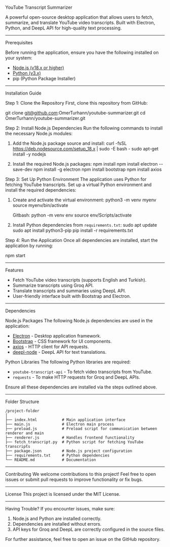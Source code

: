 YouTube Transcript Summarizer

A powerful open-source desktop application that allows users to fetch, summarize, and translate YouTube video transcripts. Built with Electron, Python, and DeepL API for high-quality text processing.

---

Prerequisites

Before running the application, ensure you have the following installed on your system:

- [Node.js (v18.x or higher)](https://nodejs.org)
- [Python (v3.x)](https://www.python.org)
- pip (Python Package Installer)

---

Installation Guide

Step 1: Clone the Repository
First, clone this repository from GitHub:

git clone git@github.com:OmerTurhann/youtube-summarizer.git
cd OmerTurhann/youtube-summarizer.git


Step 2: Install Node.js Dependencies
Run the following commands to install the necessary Node.js modules:

1. Add the Node.js package source and install:
   curl -fsSL https://deb.nodesource.com/setup_18.x | sudo -E bash -
   sudo apt-get install -y nodejs
   

2. Install the required Node.js packages:
   npm install
   npm install electron --save-dev
   npm install -g electron
   npm install bootstrap
   npm install axios

   

Step 3: Set Up Python Environment
The application uses Python for fetching YouTube transcripts. Set up a virtual Python environment and install the required dependencies:

1. Create and activate the virtual environment:
   python3 -m venv myenv
   source myenv/bin/activate

   Gitbash:
   python -m venv env
   source env/Scripts/activate

 

3. Install Python dependencies from `requirements.txt`:
   sudo apt update
   sudo apt install python3-pip
   pip install -r requirements.txt


Step 4: Run the Application
Once all dependencies are installed, start the application by running:

npm start


---

Features

- Fetch YouTube video transcripts (supports English and Turkish).
- Summarize transcripts using Groq API.
- Translate transcripts and summaries using DeepL API.
- User-friendly interface built with Bootstrap and Electron.

---

Dependencies

Node.js Packages
The following Node.js dependencies are used in the application:
- [Electron](https://www.electronjs.org/) - Desktop application framework.
- [Bootstrap](https://getbootstrap.com/) - CSS framework for UI components.
- [axios](https://github.com/axios/axios) - HTTP client for API requests.
- [deepl-node](https://www.deepl.com/) - DeepL API for text translations.

Python Libraries
The following Python libraries are required:
- `youtube-transcript-api` - To fetch video transcripts from YouTube.
- `requests` - To make HTTP requests for Groq and DeepL APIs.

Ensure all these dependencies are installed via the steps outlined above.

---

Folder Structure
```
/project-folder
│
├── index.html           # Main application interface
├── main.js              # Electron main process
├── preload.js           # Preload script for communication between renderer and main
├── renderer.js          # Handles frontend functionality
├── fetch_transcript.py  # Python script for fetching YouTube transcripts
├── package.json         # Node.js project configuration
├── requirements.txt     # Python dependencies
└── README.md            # Documentation
```

---

Contributing
We welcome contributions to this project! Feel free to open issues or submit pull requests to improve functionality or fix bugs.

---

License
This project is licensed under the MIT License.

---

Having Trouble?
If you encounter issues, make sure:
1. Node.js and Python are installed correctly.
2. Dependencies are installed without errors.
3. API keys for Groq and DeepL are correctly configured in the source files.

For further assistance, feel free to open an issue on the GitHub repository.


